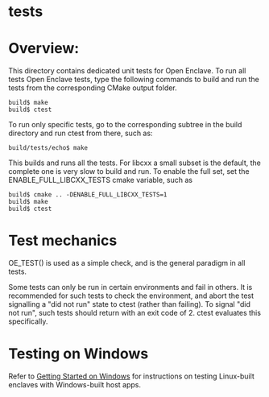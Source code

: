 tests
=====

# Overview:

This directory contains dedicated unit tests for Open Enclave. To run all
tests Open Enclave tests, type the following commands to build and run the
tests from the corresponding CMake output folder.

```
build$ make
build$ ctest
```

To run only specific tests, go to the corresponding subtree in the build
directory and run ctest from there, such as:

```
build/tests/echo$ make
```


This builds and runs all the tests. For libcxx a small subset is the default,
the complete one is very slow to build and run. To enable the full set, set
the ENABLE_FULL_LIBCXX_TESTS cmake variable, such as

```
build$ cmake .. -DENABLE_FULL_LIBCXX_TESTS=1
build$ make
build$ ctest

```

# Test mechanics

OE_TEST() is used as a simple check, and is the general paradigm in all tests.

Some tests can only be run in certain environments and fail in others. It is
recommended for such tests to check the environment, and abort the test
signalling a "did not run" state to ctest (rather than failing). To signal
"did not run", such tests should return with an exit code of 2. ctest
evaluates this specifically.

# Testing on Windows

Refer to [Getting Started on Windows](../docs/GettingStarted.Windows.md) for
instructions on testing Linux-built enclaves with Windows-built host apps.


